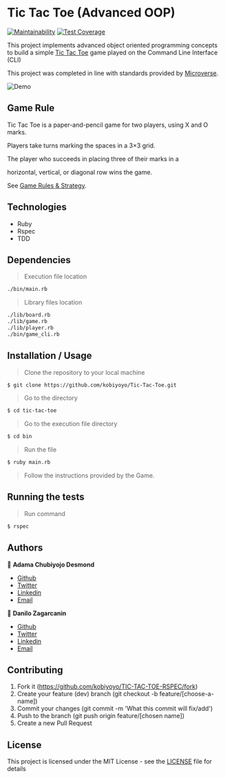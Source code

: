 # Tic Tac Toe (Advanced OOP)
[![Maintainability](https://api.codeclimate.com/v1/badges/3bfc715fd77078350878/maintainability)](https://codeclimate.com/github/kobiyoyo/TIC-TAC-TOE-RSPEC/maintainability)   [![Test Coverage](https://api.codeclimate.com/v1/badges/3bfc715fd77078350878/test_coverage)](https://codeclimate.com/github/kobiyoyo/TIC-TAC-TOE-RSPEC/test_coverage)



This project implements advanced object oriented programming concepts to build a simple [Tic Tac Toe](https://en.wikipedia.org/wiki/Tic-tac-toe) game played on the Command Line Interface (CLI)

This project was completed in line with standards provided by [Microverse](https://www.microverse.org/ "The Global School for Remote Software Developers!").

![Demo](https://upload.wikimedia.org/wikipedia/commons/thumb/3/32/Tic_tac_toe.svg/200px-Tic_tac_toe.svg.png)

## Game Rule

Tic Tac Toe is a paper-and-pencil game for two players, using X and O marks.

Players take turns marking the spaces in a 3×3 grid.

The player who succeeds in placing three of their marks in a

horizontal, vertical, or diagonal row wins the game.

See [Game Rules & Strategy](https://en.wikipedia.org/wiki/Tic-tac-toe).



## Technologies

- Ruby
- Rspec
- TDD


## Dependencies

> Execution file location

```sh
./bin/main.rb
```

> Library files location

```sh
./lib/board.rb
./lib/game.rb
./lib/player.rb
./bin/game_cli.rb
```

## Installation / Usage

> Clone the repository to your local machine

```sh
$ git clone https://github.com/kobiyoyo/Tic-Tac-Toe.git
```

> Go to the directory

```sh
$ cd tic-tac-toe
```

> Go to the execution file directory

```sh
$ cd bin
```

> Run the file

```sh
$ ruby main.rb
```

> Follow the instructions provided by the Game.

## Running the tests
> Run command
```sh
$ rspec
```
## Authors

👤 **Adama Chubiyojo Desmond**

-  [Github](https://github.com/kobiyoyo)
-  [Twitter](https://twitter.com/_kobiyoyo)
-  [Linkedin](https://www.linkedin.com/in/chubiyojo-adama/)
-  [Email](mailto:adamachubi@gmail.com)

👤 **Danilo Zagarcanin**

- [Github](https://github.com/danilozag1992)
- [Twitter](https://twitter.com/danilo96061514)
- [Linkedin](https://www.linkedin.com/in/danilo-zagarcanin-88169b185/)
- [Email](mailto:danilozagarcanin@gmail.com)


## Contributing

1. Fork it (https://github.com/kobiyoyo/TIC-TAC-TOE-RSPEC/fork)
2. Create your feature (dev) branch (git checkout -b feature/[choose-a-name])
3. Commit your changes (git commit -m 'What this commit will fix/add')
4. Push to the branch (git push origin feature/[chosen name])
5. Create a new Pull Request

## License

This project is licensed under the MIT License - see the [LICENSE](./LICENSE.md) file for details
